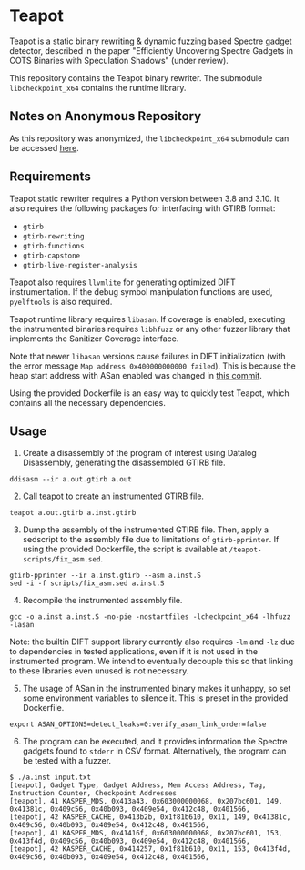 # Teapot

Teapot is a static binary rewriting & dynamic fuzzing based Spectre gadget detector, 
described in the paper "Efficiently Uncovering Spectre Gadgets in COTS Binaries with Speculation Shadows" (under review).

This repository contains the Teapot binary rewriter. 
The submodule `libcheckpoint_x64` contains the runtime library.

## Notes on Anonymous Repository

As this repository was anonymized, the `libcheckpoint_x64` submodule can be accessed [here](https://anonymous.4open.science/r/libcheckpoint_x64-C810).

## Requirements

Teapot static rewriter requires a Python version between 3.8 and 3.10.
It also requires the following packages for interfacing with GTIRB format:

- `gtirb`
- `gtirb-rewriting`
- `gtirb-functions`
- `gtirb-capstone`
- `gtirb-live-register-analysis`

Teapot also requires `llvmlite` for generating optimized DIFT instrumentation.
If the debug symbol manipulation functions are used, `pyelftools` is also required.

Teapot runtime library requires `libasan`. 
If coverage is enabled, executing the instrumented binaries requires `libhfuzz` 
or any other fuzzer library that implements the Sanitizer Coverage interface.  

Note that newer `libasan` versions cause failures in DIFT initialization 
(with the error message `Map address 0x400000000000 failed`).
This is because the heap start address with ASan enabled was changed in 
[this commit](https://github.com/llvm/llvm-project/commit/fb77ca05ffb4f8e666878f2f6718a9fb4d686839).

Using the provided Dockerfile is an easy way to quickly test Teapot,
which contains all the necessary dependencies.

## Usage

1. Create a disassembly of the program of interest using Datalog Disassembly, generating the disassembled GTIRB file.
```shell
ddisasm --ir a.out.gtirb a.out
```

2. Call teapot to create an instrumented GTIRB file.
```shell
teapot a.out.gtirb a.inst.gtirb
```

3. Dump the assembly of the instrumented GTIRB file. 
Then, apply a sedscript to the assembly file due to limitations of `gtirb-pprinter`.
If using the provided Dockerfile, the script is available at `/teapot-scripts/fix_asm.sed`.
```shell
gtirb-pprinter --ir a.inst.gtirb --asm a.inst.S
sed -i -f scripts/fix_asm.sed a.inst.S 
```

4. Recompile the instrumented assembly file.
```shell
gcc -o a.inst a.inst.S -no-pie -nostartfiles -lcheckpoint_x64 -lhfuzz -lasan
```
Note: the builtin DIFT support library currently also requires `-lm` and `-lz` 
due to dependencies in tested applications, even if it is not used in the instrumented program.
We intend to eventually decouple this so that linking to these libraries even unused is not necessary.

5. The usage of ASan in the instrumented binary makes it unhappy, 
so set some environment variables to silence it.
This is preset in the provided Dockerfile.
```shell
export ASAN_OPTIONS=detect_leaks=0:verify_asan_link_order=false
```

6. The program can be executed, and it provides information the Spectre gadgets found to `stderr` in CSV format.
Alternatively, the program can be tested with a fuzzer.
```shell
$ ./a.inst input.txt
[teapot], Gadget Type, Gadget Address, Mem Access Address, Tag, Instruction Counter, Checkpoint Addresses
[teapot], 41 KASPER_MDS, 0x413a43, 0x603000000068, 0x207bc601, 149, 0x41381c, 0x409c56, 0x40b093, 0x409e54, 0x412c48, 0x401566,
[teapot], 42 KASPER_CACHE, 0x413b2b, 0x1f81b610, 0x11, 149, 0x41381c, 0x409c56, 0x40b093, 0x409e54, 0x412c48, 0x401566,
[teapot], 41 KASPER_MDS, 0x41416f, 0x603000000068, 0x207bc601, 153, 0x413f4d, 0x409c56, 0x40b093, 0x409e54, 0x412c48, 0x401566,
[teapot], 42 KASPER_CACHE, 0x414257, 0x1f81b610, 0x11, 153, 0x413f4d, 0x409c56, 0x40b093, 0x409e54, 0x412c48, 0x401566,
```
